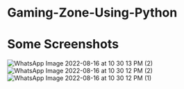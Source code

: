 # Gaming-Zone-Using-Python

# Some Screenshots
![WhatsApp Image 2022-08-16 at 10 30 13 PM (2)](https://user-images.githubusercontent.com/64368749/185214673-8d732e79-616a-4789-b6b6-460ca6bd4930.png)
![WhatsApp Image 2022-08-16 at 10 30 12 PM (2)](https://user-images.githubusercontent.com/64368749/185214677-22692c3f-cd00-4e33-ba82-557486af7c25.png)
![WhatsApp Image 2022-08-16 at 10 30 12 PM (1)](https://user-images.githubusercontent.com/64368749/185214681-30d738fa-d97e-4c22-aefb-ac1a29e00146.png)
